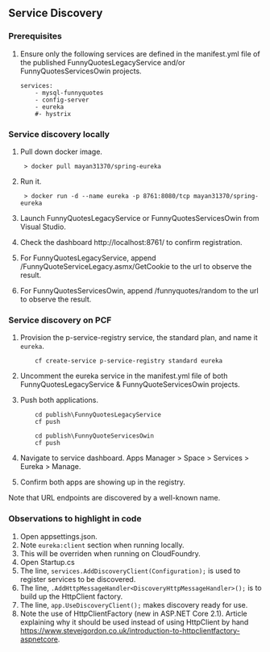 ## Service Discovery

### Prerequisites
1. Ensure only the following services are defined in the manifest.yml file of the published FunnyQuotesLegacyService and/or FunnyQuotesServicesOwin projects.

    ```
    services:
        - mysql-funnyquotes
        - config-server
        - eureka
        #- hystrix
    ```

### Service discovery locally
1. Pull down docker image.

    ```
     > docker pull mayan31370/spring-eureka
    ```

1. Run it.

    ```
     > docker run -d --name eureka -p 8761:8080/tcp mayan31370/spring-eureka
    ```

1. Launch FunnyQuotesLegacyService or FunnyQuotesServicesOwin from Visual Studio.
1. Check the dashboard http://localhost:8761/ to confirm registration.
1. For FunnyQuotesLegacyService, append /FunnyQuoteServiceLegacy.asmx/GetCookie to the url to observe the result.
1. For FunnyQuotesServicesOwin, append /funnyquotes/random to the url to observe the result.

### Service discovery on PCF
1. Provision the p-service-registry service, the standard plan, and name it `eureka`.

    ```
        cf create-service p-service-registry standard eureka
    ```
1. Uncomment the eureka service in the manifest.yml file of both FunnyQuotesLegacyService & FunnyQuoteServicesOwin projects.
1. Push both applications.

    ```
        cd publish\FunnyQuotesLegacyService
        cf push
    ```
    ```
        cd publish\FunnyQuoteServicesOwin
        cf push
    ```
    
1. Navigate to service dashboard.
    Apps Manager > Space > Services > Eureka > Manage.
    
1. Confirm both apps are showing up in the registry. 

Note that URL endpoints are discovered by a well-known name.

### Observations to highlight in code
1. Open appsettings.json.
  1. Note `eureka:client` section when running locally.
  1. This will be overriden when running on CloudFoundry.
1. Open Startup.cs
  1. The line, `services.AddDiscoveryClient(Configuration);` is used to register services to be discovered.
  1. The line, `.AddHttpMessageHandler<DiscoveryHttpMessageHandler>();` is to build up the HttpClient factory.
  1. The line, `app.UseDiscoveryClient();` makes discovery ready for use.
  1. Note the use of HttpClientFactory (new in ASP.NET Core 2.1). Article explaining why it should be used instead of using HttpClient by hand https://www.stevejgordon.co.uk/introduction-to-httpclientfactory-aspnetcore.
